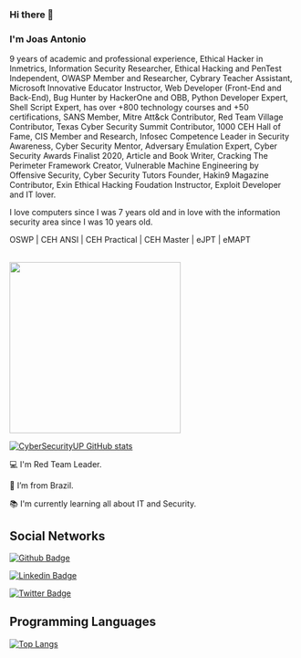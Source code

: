 ### Hi there 👋

<!--
**CyberSecurityUP/CyberSecurityUP** is a ✨ _special_ ✨ repository because its `README.md` (this file) appears on your GitHub profile.

Here are some ideas to get you started:

- 🔭 I’m currently working on ...
- 🌱 I’m currently learning ...
- 👯 I’m looking to collaborate on ...
- 🤔 I’m looking for help with ...
- 💬 Ask me about ...
- 📫 How to reach me: ...
- 😄 Pronouns: ...
- ⚡ Fun fact: ...
-->

### I'm Joas Antonio

9 years of academic and professional experience, Ethical Hacker in Inmetrics, Information Security Researcher, Ethical Hacking and PenTest Independent, OWASP Member and Researcher, Cybrary Teacher Assistant, Microsoft Innovative Educator Instructor, Web Developer (Front-End and Back-End), Bug Hunter by HackerOne and OBB, Python Developer Expert, Shell Script Expert, has over +800 technology courses and +50 certifications, SANS Member, Mitre Att&ck Contributor, Red Team Village Contributor, Texas Cyber Security Summit Contributor, 1000 CEH Hall of Fame, CIS Member and Research, Infosec Competence Leader in Security Awareness, Cyber Security Mentor, Adversary Emulation Expert, Cyber Security Awards Finalist 2020, Article and Book Writer, Cracking The Perimeter Framework Creator, Vulnerable Machine Engineering by Offensive Security, Cyber Security Tutors Founder, Hakin9 Magazine Contributor, Exin Ethical Hacking Foudation Instructor, Exploit Developer and IT lover.

I love computers since I was 7 years old and in love with the information security area since I was 10 years old.

OSWP | CEH ANSI | CEH Practical | CEH Master | eJPT | eMAPT

<br>

<img src="https://media.giphy.com/media/3oEjHWpiVIOGXT5l9m/giphy.gif" width="300">

</br>

[![CyberSecurityUP GitHub stats](https://github-readme-stats.vercel.app/api?username=CyberSecurityUP&theme=dark)](https://github.com/CyberSecurityUP/github-readme-stats)

:computer: I'm Red Team Leader.

:house_with_garden: I’m from Brazil.

:books: I'm currently learning all about IT and Security.

## Social Networks

[![Github Badge](https://img.shields.io/badge/-Github-000?style=flat-square&logo=Github&logoColor=white&link=https://github.com/CyberSecurityUP)](https://github.com/CyberSecurityUP)

[![Linkedin Badge](https://img.shields.io/badge/-LinkedIn-blue?style=flat-square&logo=Linkedin&logoColor=white&link=https://www.linkedin.com/in/joas-antonio-dos-santos)](https://www.linkedin.com/in/joas-antonio-dos-santos)

[![Twitter Badge](https://img.shields.io/badge/Twitter-1DA1F2?style=for-the-badge&logo=twitter&logoColor=white&link=https://twitter.com/C0d3Cr4zy)](https://twitter.com/C0d3Cr4zy)

## Programming Languages

[![Top Langs](https://github-readme-stats.vercel.app/api/top-langs/?username=CyberSecurityUP&langs_count=8)](https://github.com/CyberSecurityUP/github-readme-stats)

